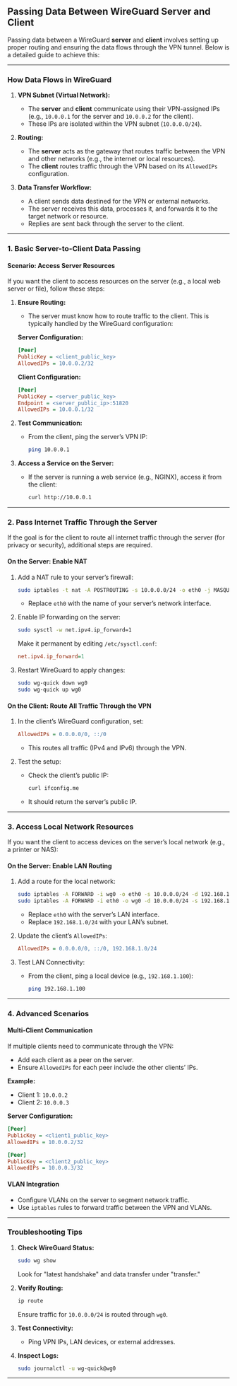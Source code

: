 ## Passing Data Between WireGuard Server and Client

Passing data between a WireGuard **server** and **client** involves setting up proper routing and ensuring the data flows through the VPN tunnel. Below is a detailed guide to achieve this:

---

### **How Data Flows in WireGuard**

1. **VPN Subnet (Virtual Network):**
    
    - The **server** and **client** communicate using their VPN-assigned IPs (e.g., `10.0.0.1` for the server and `10.0.0.2` for the client).
    - These IPs are isolated within the VPN subnet (`10.0.0.0/24`).
2. **Routing:**
    
    - The **server** acts as the gateway that routes traffic between the VPN and other networks (e.g., the internet or local resources).
    - The **client** routes traffic through the VPN based on its `AllowedIPs` configuration.
3. **Data Transfer Workflow:**
    
    - A client sends data destined for the VPN or external networks.
    - The server receives this data, processes it, and forwards it to the target network or resource.
    - Replies are sent back through the server to the client.

---

### **1. Basic Server-to-Client Data Passing**

#### **Scenario: Access Server Resources**

If you want the client to access resources on the server (e.g., a local web server or file), follow these steps:

1. **Ensure Routing:**
    
    - The server must know how to route traffic to the client. This is typically handled by the WireGuard configuration:
    
    **Server Configuration:**
    
    ```ini
    [Peer]
    PublicKey = <client_public_key>
    AllowedIPs = 10.0.0.2/32
    ```
    
    **Client Configuration:**
    
    ```ini
    [Peer]
    PublicKey = <server_public_key>
    Endpoint = <server_public_ip>:51820
    AllowedIPs = 10.0.0.1/32
    ```
    
2. **Test Communication:**
    
    - From the client, ping the server’s VPN IP:
        
        ```bash
        ping 10.0.0.1
        ```
        
3. **Access a Service on the Server:**
    
    - If the server is running a web service (e.g., NGINX), access it from the client:
        
        ```bash
        curl http://10.0.0.1
        ```
        

---

### **2. Pass Internet Traffic Through the Server**

If the goal is for the client to route all internet traffic through the server (for privacy or security), additional steps are required.

#### **On the Server: Enable NAT**

1. Add a NAT rule to your server’s firewall:
    
    ```bash
    sudo iptables -t nat -A POSTROUTING -s 10.0.0.0/24 -o eth0 -j MASQUERADE
    ```
    
    - Replace `eth0` with the name of your server’s network interface.
2. Enable IP forwarding on the server:
    
    ```bash
    sudo sysctl -w net.ipv4.ip_forward=1
    ```
    
    Make it permanent by editing `/etc/sysctl.conf`:
    
    ```ini
    net.ipv4.ip_forward=1
    ```
    
3. Restart WireGuard to apply changes:
    
    ```bash
    sudo wg-quick down wg0
    sudo wg-quick up wg0
    ```
    

#### **On the Client: Route All Traffic Through the VPN**

1. In the client’s WireGuard configuration, set:
    
    ```ini
    AllowedIPs = 0.0.0.0/0, ::/0
    ```
    
    - This routes all traffic (IPv4 and IPv6) through the VPN.
2. Test the setup:
    
    - Check the client’s public IP:
        
        ```bash
        curl ifconfig.me
        ```
        
    - It should return the server’s public IP.

---

### **3. Access Local Network Resources**

If you want the client to access devices on the server’s local network (e.g., a printer or NAS):

#### **On the Server: Enable LAN Routing**

1. Add a route for the local network:
    
    ```bash
    sudo iptables -A FORWARD -i wg0 -o eth0 -s 10.0.0.0/24 -d 192.168.1.0/24 -j ACCEPT
    sudo iptables -A FORWARD -i eth0 -o wg0 -d 10.0.0.0/24 -s 192.168.1.0/24 -j ACCEPT
    ```
    
    - Replace `eth0` with the server’s LAN interface.
    - Replace `192.168.1.0/24` with your LAN’s subnet.
2. Update the client’s `AllowedIPs`:
    
    ```ini
    AllowedIPs = 0.0.0.0/0, ::/0, 192.168.1.0/24
    ```
    
3. Test LAN Connectivity:
    
    - From the client, ping a local device (e.g., `192.168.1.100`):
        
        ```bash
        ping 192.168.1.100
        ```
        

---

### **4. Advanced Scenarios**

#### **Multi-Client Communication**

If multiple clients need to communicate through the VPN:

- Add each client as a peer on the server.
- Ensure `AllowedIPs` for each peer include the other clients’ IPs.

**Example:**

- Client 1: `10.0.0.2`
- Client 2: `10.0.0.3`

**Server Configuration:**

```ini
[Peer]
PublicKey = <client1_public_key>
AllowedIPs = 10.0.0.2/32

[Peer]
PublicKey = <client2_public_key>
AllowedIPs = 10.0.0.3/32
```

#### **VLAN Integration**

- Configure VLANs on the server to segment network traffic.
- Use `iptables` rules to forward traffic between the VPN and VLANs.

---

### **Troubleshooting Tips**

1. **Check WireGuard Status:**
    
    ```bash
    sudo wg show
    ```
    
    Look for "latest handshake" and data transfer under "transfer."
    
2. **Verify Routing:**
    
    ```bash
    ip route
    ```
    
    Ensure traffic for `10.0.0.0/24` is routed through `wg0`.
    
3. **Test Connectivity:**
    
    - Ping VPN IPs, LAN devices, or external addresses.
4. **Inspect Logs:**
    
    ```bash
    sudo journalctl -u wg-quick@wg0
    ```
    

---

